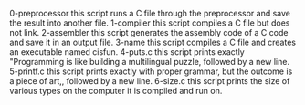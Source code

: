 0-preprocessor this script runs a C file through the preprocessor and save the result into another file.
1-compiler this script compiles a C file but does not link.
2-assembler this script generates the assembly code of a C code and save it in an output file.
3-name this script compiles a C file and creates an executable named cisfun.
4-puts.c this script prints exactly "Programming is like building a multilingual puzzle, followed by a new line.
5-printf.c this script prints exactly with proper grammar, but the outcome is a piece of art,, followed by a new line.
6-size.c this script prints the size of various types on the computer it is compiled and run on.
